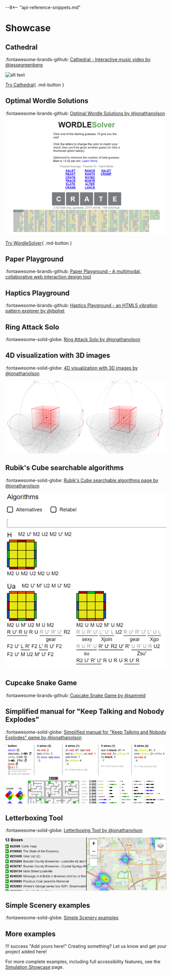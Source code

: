 --8<-- "api-reference-snippets.md"

# Showcase

## Cathedral

:fontawesome-brands-github: [Cathedral - Interactive music video by @jessegreenberg](https://github.com/jessegreenberg/cathedral)

![alt text](../../assets/cathedral.gif)

[Try Cathedral](https://jessegreenberg.github.io/cathedral/){ .md-button }

## Optimal Wordle Solutions

:fontawesome-brands-github: [Optimal Wordle Solutions by @jonathanolson](https://jonathanolson.net/experiments/optimal-wordle-solutions)

![alt text](../../assets/wordlesolver.png)

[Try WordleSolver](https://jonathanolson.net/experiments/optimal-wordle-solutions){ .md-button }

## Paper Playground

:fontawesome-brands-github: [Paper Playground - A multimodal, collaborative web interaction design tool](https://github.com/phetsims/paper-land/)

## Haptics Playground

:fontawesome-brands-github: [Haptics Playground - an HTML5 vibration pattern explorer by @jbphet](https://github.com/phetsims/quake/)

## Ring Attack Solo

:fontawesome-solid-globe: [Ring Attack Solo by @jonathanolson](https://jonathanolson.net/miscworks/build/ring-attack-solo.html)

## 4D visualization with 3D images

:fontawesome-solid-globe: [4D visualization with 3D images by @jonathanolson](https://jonathanolson.net/miscworks/build/fourtest.html)

![alt text](../../assets/fourtest.png)

## Rubik's Cube searchable algorithms

:fontawesome-solid-globe: [Rubik's Cube searchable algorithms page by @jonathanolson](https://jonathanolson.net/miscworks/build/rubik_algorithms.html)

![alt text](../../assets/rubiks.png)

## Cupcake Snake Game

:fontawesome-brands-github: [Cupcake Snake Game by @samreid](https://github.com/samreid/cupcake-snake)

## Simplified manual for "Keep Talking and Nobody Explodes"

:fontawesome-solid-globe: [Simplified manual for "Keep Talking and Nobody Explodes" game by @jonathanolson](https://jonathanolson.net/miscworks/build/ktane.html)

![alt text](../../assets/ktne.png)

## Letterboxing Tool

:fontawesome-solid-globe: [Letterboxing Tool by @jonathanolson](https://jonathanolson.net/miscworks/build/boxing.html)

![alt text](../../assets/letterboxing.png)

## Simple Scenery examples

:fontawesome-solid-globe: [Simple Scenery examples](https://phetsims.github.io/scenery/examples/)

## More examples

!!! success "Add yours here!"
    Creating something? Let us know and get your project added here!

For more complete examples, including full accessibility features, see the [Simulation Showcase](../examples/simulation-showcase.md) page.
